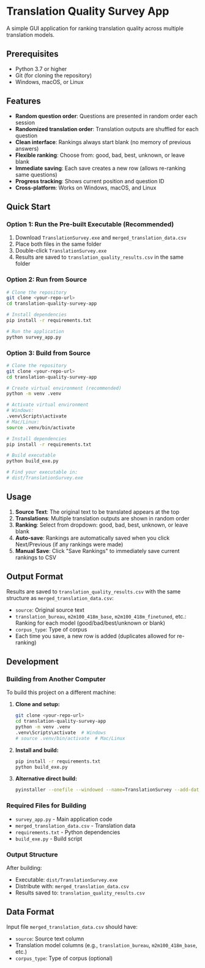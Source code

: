 # Translation Quality Survey App

A simple GUI application for ranking translation quality across multiple translation models.

## Prerequisites

- Python 3.7 or higher
- Git (for cloning the repository)
- Windows, macOS, or Linux

## Features

- **Random question order**: Questions are presented in random order each session
- **Randomized translation order**: Translation outputs are shuffled for each question
- **Clean interface**: Rankings always start blank (no memory of previous answers)
- **Flexible ranking**: Choose from: good, bad, best, unknown, or leave blank
- **Immediate saving**: Each save creates a new row (allows re-ranking same questions)
- **Progress tracking**: Shows current position and question ID
- **Cross-platform**: Works on Windows, macOS, and Linux

## Quick Start

### Option 1: Run the Pre-built Executable (Recommended)
1. Download `TranslationSurvey.exe` and `merged_translation_data.csv`
2. Place both files in the same folder
3. Double-click `TranslationSurvey.exe`
4. Results are saved to `translation_quality_results.csv` in the same folder

### Option 2: Run from Source
```bash
# Clone the repository
git clone <your-repo-url>
cd translation-quality-survey-app

# Install dependencies
pip install -r requirements.txt

# Run the application
python survey_app.py
```

### Option 3: Build from Source
```bash
# Clone the repository
git clone <your-repo-url>
cd translation-quality-survey-app

# Create virtual environment (recommended)
python -m venv .venv

# Activate virtual environment
# Windows:
.venv\Scripts\activate
# Mac/Linux:
source .venv/bin/activate

# Install dependencies
pip install -r requirements.txt

# Build executable
python build_exe.py

# Find your executable in:
# dist/TranslationSurvey.exe
```

## Usage

1. **Source Text**: The original text to be translated appears at the top
2. **Translations**: Multiple translation outputs are shown in random order
3. **Ranking**: Select from dropdown: good, bad, best, unknown, or leave blank
4. **Auto-save**: Rankings are automatically saved when you click Next/Previous (if any rankings were made)
5. **Manual Save**: Click "Save Rankings" to immediately save current rankings to CSV

## Output Format

Results are saved to `translation_quality_results.csv` with the same structure as `merged_translation_data.csv`:
- `source`: Original source text
- `translation_bureau`, `m2m100_418m_base`, `m2m100_418m_finetuned`, etc.: Ranking for each model (good/bad/best/unknown or blank)
- `corpus_type`: Type of corpus
- Each time you save, a new row is added (duplicates allowed for re-ranking)

## Development

### Building from Another Computer

To build this project on a different machine:

1. **Clone and setup:**
   ```bash
   git clone <your-repo-url>
   cd translation-quality-survey-app
   python -m venv .venv
   .venv\Scripts\activate  # Windows
   # source .venv/bin/activate  # Mac/Linux
   ```

2. **Install and build:**
   ```bash
   pip install -r requirements.txt
   python build_exe.py
   ```

3. **Alternative direct build:**
   ```bash
   pyinstaller --onefile --windowed --name=TranslationSurvey --add-data=merged_translation_data.csv;. survey_app.py
   ```

### Required Files for Building
- `survey_app.py` - Main application code
- `merged_translation_data.csv` - Translation data
- `requirements.txt` - Python dependencies
- `build_exe.py` - Build script

### Output Structure
After building:
- Executable: `dist/TranslationSurvey.exe`
- Distribute with: `merged_translation_data.csv`
- Results saved to: `translation_quality_results.csv`

## Data Format

Input file `merged_translation_data.csv` should have:
- `source`: Source text column
- Translation model columns (e.g., `translation_bureau`, `m2m100_418m_base`, etc.)
- `corpus_type`: Type of corpus (optional)